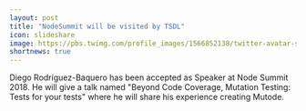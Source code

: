 ```yaml
---
layout: post
title: "NodeSummit will be visited by TSDL"
icon: slideshare
image: https://pbs.twimg.com/profile_images/1566852138/twitter-avatar-summit_400x400.png
shortnews: true
---
```


Diego Rodríguez-Baquero has been accepted as Speaker at Node Summit 2018. He will give a talk named "Beyond Code Coverage, Mutation Testing: Tests for your tests" where he will share his experience creating Mutode.
